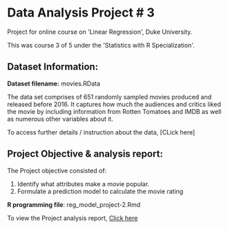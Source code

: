 # Data Analysis Project # 3

Project for online course on 'Linear Regression', Duke University. 

This was course 3 of 5 under the 'Statistics with R Specialization'.

## Dataset Information:

**Dataset filename:** movies.RData

The data set comprises of 651 randomly sampled movies produced and released before 2016. It captures how much the audiences and critics liked the movie by including information from Rotten Tomatoes and IMDB as well as numerous other variables about it.

To access further details / instruction about the data, [CLick here] 

## Project Objective & analysis report:

The Project objective consisted of:
1. Identify what attributes make a movie popular.
2. Formulate a prediction model to calculate the movie rating

**R programming file**: reg_model_project-2.Rmd

To view the Project analysis report, [Click here](https://prithpal11.github.io/Introduction-to-Probability-and-Data-with-R/BRFSS2013_Analysis_program)

